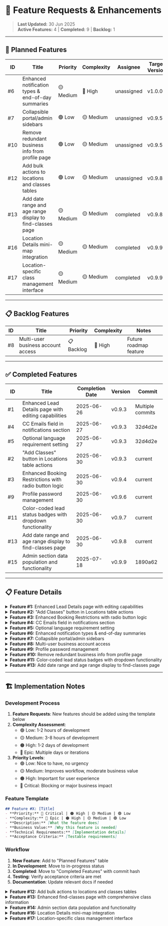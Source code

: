 # 🚀 Feature Requests & Enhancements

> **Last Updated:** 30 Jun 2025  
> **Active Features:** 4 | **Completed:** 9 | **Backlog:** 1

---

## 🔮 Planned Features

| ID | Title | Priority | Complexity | Assignee | Target Version |
|----|-------|----------|------------|----------|----------------|
| #6 | Enhanced notification types & end-of-day summaries | 🟡 Medium | 🔴 High | unassigned | v1.0.0 |
| #7 | Collapsible portal/admin sidebars | 🟢 Low | 🟡 Medium | unassigned | v0.9.5 |
| #10 | Remove redundant business info from profile page | 🟢 Low | 🟡 Medium | unassigned | v0.9.5 |
| #12 | Add bulk actions to locations and classes tables | 🟢 Low | 🟡 Medium | unassigned | v0.9.8 |
| #13 | Add date range and age range display to find-classes page | 🟡 Medium | 🟡 Medium | completed | v0.9.8 |
| #16 | Location Details mini-map integration | 🟡 Medium | 🟡 Medium | completed | v0.9.9 |
| #17 | Location-specific class management interface | 🟡 Medium | 🟡 Medium | completed | v0.9.9 |

---

## 📋 Backlog Features

| ID | Title | Priority | Complexity | Notes |
|----|-------|----------|------------|-------|
| #8 | Multi-user business account access | 📋 Backlog | 🔴 High | Future roadmap feature |

---

## ✅ Completed Features

| ID | Title | Completion Date | Version | Commit |
|----|-------|-----------------|---------|--------|
| #1 | Enhanced Lead Details page with editing capabilities | 2025-06-26 | v0.9.3 | Multiple commits |
| #4 | CC Emails field in notifications section | 2025-06-27 | v0.9.3 | 32d4d2e |
| #5 | Optional language requirement setting | 2025-06-27 | v0.9.3 | 32d4d2e |
| #2 | "Add Classes" button in Locations table actions | 2025-06-30 | v0.9.3 | current |
| #3 | Enhanced Booking Restrictions with radio button logic | 2025-06-30 | v0.9.4 | current |
| #9 | Profile password management | 2025-06-30 | v0.9.6 | current |
| #11 | Color-coded lead status badges with dropdown functionality | 2025-06-30 | v0.9.7 | current |
| #13 | Add date range and age range display to find-classes page | 2025-06-30 | v0.9.8 | current |
| #15 | Admin section data population and functionality | 2025-07-18 | v0.9.9 | 1890a62 |

---

## 📋 Feature Details

<details>
<summary><strong>Feature #1:</strong> Enhanced Lead Details page with editing capabilities</summary>

### Description
Enhance the existing Lead Details page to become a comprehensive lead management interface with full editing capabilities, contact actions, and note-taking functionality.

### Current State
- Basic Lead Details page exists at `/portal/leads/:leadId`
- Shows lead information and basic details
- "View Details" and "Edit Lead" actions both navigate to the same page

### Proposed Enhancements
1. **Status Editing**: Add ability to change lead status directly from the details page
2. **Notes Section**: Add section for adding/viewing timestamped notes about the lead
3. **Contact Actions**: Add quick action buttons for calling/emailing the lead
4. **Related Data**: Display associated bookings, participants, and class interests
5. **Activity Timeline**: Show chronological history of status changes, notes, and interactions

### Technical Requirements
- Add inline status editing component
- Create notes CRUD functionality with timestamps
- Implement activity log/timeline component
- Add contact action buttons with proper tel:/mailto: links
- Ensure all changes invalidate relevant cache queries

### Acceptance Criteria
- [ ] Can edit lead status from details page
- [ ] Can add timestamped notes visible to user later
- [ ] Quick contact buttons work properly
- [ ] Shows related bookings and participants
- [ ] Activity timeline shows all interactions

### Priority: Medium
- **Business Value**: High - improves lead management workflow
- **Development Effort**: Medium - requires several new components
- **Dependencies**: None

### Status: `COMPLETED` ✅ 2025-06-26

**Implementation Summary:**
1. **LeadDetailsHeader Component** - Complete lead information display with status selector and quick action buttons
2. **LeadBookingsSection Component** - Booking management with edit/cancel functionality via modal
3. **EditBookingModal Component** - Cascading dropdowns (Location → Class → Booking Date) with RLS policy fixes
4. **LeadNotesSection Component** - Note creation, editing, deletion with timestamps
5. **Database Integration** - Complete hooks for bookings, notes, and status management

**Key Technical Achievements:**
- Full CRUD operations for lead notes with timestamps
- Complex booking editing with schedule date generation
- Solved z-index layering issues for modal dropdowns
- Implemented Row Level Security policies for booking updates
- Comprehensive status management with manual override capability

**Files Created/Modified:**
- Created: `LeadDetailsHeader.tsx`, `LeadBookingsSection.tsx`, `EditBookingModal.tsx`, `LeadNotesSection.tsx`
- Created: `useLeadBookings.ts`, `useLeadNotes.ts`, `useUpdateBooking.ts` hooks
- Modified: `LeadDetail.tsx` for three-section layout integration
- Database: Added RLS policies for bookings table

</details>

<details>
<summary><strong>Feature #2:</strong> "Add Classes" button in Locations table actions</summary>

### Description
Add an "Add Classes" action button to the Locations table row menu that navigates directly to the Add Classes page with the location pre-selected.

### Current State
- Locations table has Edit, Archive/Unarchive, and Delete actions
- Add Classes page exists but requires manual location selection
- No direct link from location to class creation

### Proposed Enhancement
Add "Add Classes" menu item to TableRowMenu that:
1. Navigates to the Add Classes page
2. Pre-selects the clicked location in the location dropdown
3. Streamlines workflow for adding classes to specific locations

### Technical Requirements
- Add new action to TableRowMenu component
- Modify Add Classes page to accept location ID parameter
- Update routing to support pre-selected location
- Ensure location selection is properly populated

### Implementation Details
- Update `TableRowMenu` component with new action prop
- Navigate to `/portal/classes/add?location=${locationId}`
- Modify Add Classes form to read and pre-select location from URL params

### Acceptance Criteria
- [ ] "Add Classes" button appears in Locations table actions
- [ ] Clicking button navigates to Add Classes page
- [ ] Location is pre-selected in the form
- [ ] User can still change location if needed
- [ ] Form functions normally after pre-selection

### Priority: Low
- **Business Value**: Medium - improves workflow efficiency
- **Development Effort**: Low - simple navigation enhancement
- **Dependencies**: None

</details>

<details>
<summary><strong>Feature #3:</strong> Enhanced Booking Restrictions with radio button logic</summary>

### Description
Enhance the booking restrictions setting in `/portal/settings` to provide more granular control over lead booking availability with intuitive radio button options.

### Current State
- Settings page has "Maximum Days Ahead of Booking" with simple number input
- Logic is basic: only show classes within X days from today
- No consideration for holiday gaps or class availability patterns

### Proposed Enhancement
Replace current input with radio button selection:

**Option 1: "Next Available Only"**
- Allows leads to book only the next available class for their location
- Handles holiday gaps automatically (could be weeks away if needed)
- Ensures leads always get the earliest possible booking

**Option 2: "Maximum Number of Days Away"** 
- Current logic but with better UX via radio selection
- Shows all classes within the specified day window
- Maintains existing flexible booking window behavior

### Technical Requirements
- Modify booking restrictions settings component to use radio buttons
- Update booking flow logic to handle both restriction types
- Ensure database schema supports the new restriction type
- Update existing franchisee settings migration if needed

### Implementation Details
- Replace number input with radio button group in settings
- Add new field to franchisee settings: `booking_restriction_type` (enum: 'next_available', 'max_days')
- Update booking availability queries to check restriction type
- Maintain backward compatibility with existing "max days" settings

### Acceptance Criteria
- [ ] Radio buttons replace current number input in settings
- [ ] "Next Available Only" shows only earliest available class
- [ ] "Maximum Days Away" maintains current behavior with improved UX
- [ ] Settings save and load correctly for both options
- [ ] Booking flow respects the selected restriction type
- [ ] Existing franchisee settings migrate properly

### Priority: Medium
- **Business Value**: Medium - improves booking flow control and lead experience
- **Development Effort**: Medium - requires booking logic changes and settings UI update
- **Dependencies**: None

</details>

<details>
<summary><strong>Feature #4:</strong> CC Emails field in notifications section</summary>

### Description
Add a CC Emails field to the notifications section of `/portal/settings` to allow sending notifications to multiple email addresses.

### Status: ✅ COMPLETED (2025-06-27)

### Implementation Summary
Successfully added CC Emails functionality to portal settings:
1. **Settings UI** - Added CC Emails text input field in notifications section
2. **Database Integration** - Field saves to franchisee settings table
3. **Validation** - Email format validation for multiple comma-separated addresses
4. **Persistence** - Settings load and save correctly with other notification preferences

### Technical Details
- Added `ccEmails` state management to Settings.tsx
- Integrated with existing settings save/load functions
- Email validation supports multiple addresses separated by commas
- Consistent with other notification settings patterns

### Files Modified
- `src/pages/portal/Settings.tsx` - Added CC emails input field and state management

### Business Value
- **Medium**: Allows franchisees to include multiple stakeholders in notifications
- **Workflow Improvement**: Reduces manual forwarding of important business notifications
- **Flexibility**: Supports teams and partners who need visibility into lead/booking activity

</details>

<details>
<summary><strong>Feature #5:</strong> Optional language requirement setting</summary>

### Description
Make the child language information request optional for users by adding a checkbox setting in `/portal/settings`.

### Status: ✅ COMPLETED (2025-06-27)

### Implementation Summary
Successfully implemented optional language requirement:
1. **Settings Checkbox** - Added "Require Language Information" toggle in portal settings
2. **Conditional Rendering** - Language question only appears when setting is enabled
3. **Default Behavior** - Maintains existing behavior (required) for backward compatibility
4. **State Management** - Setting persists and loads correctly with other franchisee preferences

### Technical Details
- Added `requireLanguageInfo` checkbox to Settings.tsx
- Modified `ParentGuardianForm.tsx` to conditionally render language section
- Uses `settings?.require_language_info !== 'false'` for default-true behavior
- Integrated with existing settings save/load infrastructure

### Files Modified
- `src/pages/portal/Settings.tsx` - Added language requirement checkbox
- `src/components/booking/ParentGuardianForm.tsx` - Made language section conditional

### Business Value
- **Medium**: Reduces form friction for franchisees who don't need language information
- **Flexibility**: Allows customization based on business needs and target demographics
- **UX Improvement**: Shorter forms can improve booking completion rates

</details>

<details>
<summary><strong>Feature #6:</strong> Enhanced notification types & end-of-day summaries</summary>

### Description
Add advanced notification capabilities including time-based notifications, end-of-day summaries, and day-of trial class reminders.

### Current State
- Basic webhook notifications for new leads and bookings exist
- Limited to immediate notifications only
- No time-based or summary notification options

### Proposed Enhancement
Expand notification system with:

**1. End-of-Day Summary Emails**
- Daily digest including all bookings and new leads from the day
- Option to receive individual notifications OR just daily summary
- Configurable send time (e.g., 6 PM daily)

**2. Day-Of Trial Class Reminders**
- Automatic reminders sent on the day of trial classes
- Includes class details, location, and contact information
- Reduces no-shows and improves customer experience

**3. Notification Preferences**
- Choose between individual notifications vs. summary only
- Configure timing for various notification types
- Granular control over which events trigger notifications

### Technical Requirements
- Extend webhook system to support scheduled/delayed notifications
- Add notification scheduling infrastructure
- Expand settings UI for notification preferences
- Implement email template system for different notification types
- Add background job processing for scheduled notifications

### Implementation Complexity: 🔴 High
- Requires significant backend infrastructure changes
- Needs scheduling system (cron jobs or similar)
- Email template management system
- Extensive testing for reliability

### Priority: 🟡 Medium
- **Business Value**: High - improves customer experience and business operations
- **Development Effort**: High - complex system with multiple moving parts
- **Target Version**: v1.0.0

</details>

<details>
<summary><strong>Feature #7:</strong> Collapsible portal/admin sidebars</summary>

### Description
Make the `/portal/` and `/admin/` sidebars collapsible with slide animation to maximize content area and improve mobile experience.

### Current State
- Sidebars are always expanded taking fixed width
- No option to collapse for more content space
- Mobile experience could be improved with collapsible navigation

### Proposed Enhancement
Add collapsible functionality:
1. **Collapse Button** - Toggle button in sidebar header
2. **Slide Animation** - Smooth CSS transition for expand/collapse
3. **Icon Mode** - When collapsed, show icons only with tooltips
4. **State Persistence** - Remember collapsed/expanded state in localStorage
5. **Mobile Responsive** - Auto-collapse on smaller screens

### Technical Requirements
- Modify sidebar components for both portal and admin
- Add state management for collapsed/expanded state
- Implement CSS transitions for smooth animation
- Add localStorage for state persistence
- Ensure responsive behavior on mobile

### Priority: 🟢 Low
- **Business Value**: Low-Medium - UX improvement
- **Development Effort**: Medium - animation and state management
- **Target Version**: v0.9.5

</details>

<details>
<summary><strong>Feature #8:</strong> Multi-user business account access</summary>

### Description
Allow multiple users to login and access specific business accounts, enabling team collaboration for franchisees.

### Status: 📋 BACKLOG - Future roadmap feature

### Proposed Enhancement
Implement user role management system:
1. **Account Ownership** - Original account creator becomes admin
2. **User Invitations** - Admins can invite team members via email
3. **Role-Based Permissions** - Different access levels (Admin, Manager, Viewer)
4. **Account Switching** - Users can switch between multiple business accounts
5. **Audit Trail** - Track which user performed which actions

### Technical Requirements
- Major authentication system overhaul
- User roles and permissions database schema
- Invitation system with email verification
- Multi-tenancy support in all queries
- Comprehensive security review

### Complexity: 🔴 High
- **Scope**: Epic-level feature requiring multiple sprints
- **Security Implications**: Requires thorough security review
- **Database Changes**: Significant schema modifications needed

### Priority: 📋 Backlog
- **Business Value**: High - enables team collaboration
- **Development Effort**: Epic - multiple weeks of development
- **Dependencies**: Security audit, UX design, database migration strategy

</details>

<details>
<summary><strong>Feature #9:</strong> Profile password management</summary>

### Description
Add password management functionality to the profile page, allowing users to change their account passwords securely.

### Current State
- No password management available in portal
- Users must rely on external auth provider password reset
- Profile page lacks essential account security features

### Proposed Enhancement
Add comprehensive password management:
1. **Change Password Form** - Current password + new password + confirmation
2. **Security Validation** - Strong password requirements
3. **Confirmation Process** - Email confirmation for password changes
4. **Session Management** - Force re-login after password change
5. **Audit Logging** - Log password change events for security

### Technical Requirements
- Integrate with Supabase Auth password change API
- Add password strength validation
- Implement secure form handling
- Add email confirmation workflow
- Update user session management

### Priority: 🔴 High
- **Business Value**: High - essential security feature
- **User Request**: High priority per user feedback
- **Security**: Important for account security
- **Target Version**: v0.9.6

### Implementation Details
- Add password change form to profile page
- Use Supabase `updateUser()` API for password changes
- Implement proper validation and error handling
- Add success confirmation and security notifications

</details>

<details>
<summary><strong>Feature #10:</strong> Remove redundant business info from profile page</summary>

### Description
Remove the "Business Information" section from `/portal/profile/` page since it duplicates functionality already available in `/portal/settings/`.

### Current State
- Business information appears in both profile and settings pages
- Creates confusion about which location to edit business details
- Potential for data inconsistency between the two locations

### Proposed Enhancement
1. **Remove Duplication** - Remove business info section from profile page
2. **Migration Check** - Ensure all profile business info functionality exists in settings
3. **Redirect Logic** - Add link/button to direct users to settings for business info
4. **Data Consistency** - Verify all components pull from same data source

### Prerequisites
- Audit both pages to ensure no functionality loss
- Verify all business info fields exist in settings
- Check if any components specifically rely on profile business info

### Priority: 🟢 Low
- **Business Value**: Low - cleanup and consistency improvement
- **Development Effort**: Medium - requires careful migration and testing
- **Target Version**: v0.9.5

### Technical Requirements
- Remove business info section from profile page
- Update any components that reference profile business info
- Add navigation guidance to settings page
- Ensure data consistency across the application

</details>

<details>
<summary><strong>Feature #11:</strong> Color-coded lead status badges with dropdown functionality</summary>

### Description
Implement color-coded lead status badges that function as interactive dropdown menus, providing visual consistency and streamlined status management across the portal.

### Current State
- Lead status displays vary across different portal locations
- Status changes require separate dropdown menus or buttons
- No consistent color coding for status recognition
- UI can feel cluttered with separate badges and menus

### Proposed Enhancement
Create unified status badge system with:

**1. Color-Coded Status Badges**
- Consistent color scheme for all lead statuses
- Immediate visual recognition of lead states
- Used consistently across all portal locations (tables, details, etc.)

**2. Interactive Badge Dropdowns**
- Badge itself is clickable and opens status change menu
- No separate dropdown button needed
- Minimizes UI clutter by combining display and action

**3. Status Color Scheme Suggestions**
- **New**: 🔵 Blue - Fresh leads
- **Contacted**: 🟡 Yellow - In progress
- **Booked Upcoming**: 🟢 Green - Success state
- **Follow-up**: 🟠 Orange - Needs attention
- **Not Interested**: 🔴 Red - Closed negative
- **Archived**: ⚫ Gray - Inactive

### Technical Requirements
- Create reusable StatusBadge component
- Implement dropdown functionality within badge
- Ensure consistent styling across all portal pages
- Update all existing status displays to use new component
- Maintain accessibility for dropdown interactions

### Implementation Details
- Replace existing status displays in LeadsTable, Lead Details, etc.
- Badge component accepts current status and onChange callback
- Dropdown shows all available status options with colors
- Smooth transitions and hover states for professional feel
- Keyboard navigation support for accessibility

### Acceptance Criteria
- [ ] All lead statuses use consistent color coding
- [ ] Status badges are clickable and open dropdown menu
- [ ] Same badge component used across all portal locations
- [ ] No separate status dropdown buttons needed
- [ ] Color scheme is intuitive and professional
- [ ] Accessibility standards met for dropdown interactions
- [ ] Status changes work seamlessly from badge clicks

### Priority: 🟡 Medium
- **Business Value**: Medium - improves workflow efficiency and visual consistency
- **UX Impact**: High - cleaner interface with better visual recognition
- **Development Effort**: Medium - component creation and system-wide updates
- **Target Version**: v0.9.7

### Design Principles
- **Minimize Clutter**: Badge IS the menu, not badge + menu
- **Visual Consistency**: Same colors and styling everywhere
- **Immediate Recognition**: Colors provide instant status understanding
- **Streamlined Workflow**: One click to view and change status

</details>

<details>
<summary><strong>Feature #13:</strong> Add date range and age range display to find-classes page</summary>

### Description
Enhance the FindClasses page to display comprehensive class information including age ranges, date ranges, class counts, and sample schedules for each location to help parents make informed decisions.

### Status: ✅ COMPLETED (2025-06-30)

### Implementation Summary
Successfully enhanced the FindClasses page with comprehensive class information:
1. **Class Data Integration** - Added getLocationClassInfo function to fetch and aggregate class data
2. **Age Range Display** - Shows min-max age ranges with smart formatting (e.g., "3-7 years", "All ages")
3. **Date Range Display** - Shows class availability periods with proper date formatting
4. **Class Count** - Displays total number of available classes per location
5. **Schedule Previews** - Shows sample class schedules with colored badges (limited to 3 with overflow indicator)

### Technical Implementation
- **LocationClassInfo Interface** - New interface for structured class data aggregation
- **Database Queries** - Enhanced queries to fetch classes, schedules, and calculate age/date ranges
- **Helper Functions** - formatAgeRange() and formatDateRange() for consistent display formatting
- **Enhanced UI** - Added colored icons and badges for better visual hierarchy
- **Class Information Section** - New bordered section in location cards with comprehensive class details

### Key Features Added
1. **Smart Age Range Formatting**:
   - "All ages" when no restrictions
   - "Up to X years" for max-only restrictions
   - "X+ years" for min-only restrictions
   - "X-Y years" for full ranges
   - "X years" for single age requirements

2. **Flexible Date Range Display**:
   - "Ongoing" for open-ended classes
   - "From [date]" for start-only periods
   - "Until [date]" for end-only periods
   - "[start] - [end]" for full date ranges

3. **Enhanced Location Cards**:
   - Class count with user/group icon
   - Age range with user-check icon
   - Date range with calendar icon
   - Schedule badges with clock icon
   - "+X more" indicator for overflow schedules

### Files Modified
- `src/pages/booking/FindClasses.tsx` - Main implementation with new interfaces, functions, and UI enhancements
- `src/pages/booking/FindClasses.tsx:24-29` - Added LocationClassInfo interface
- `src/pages/booking/FindClasses.tsx:70-148` - Added getLocationClassInfo function
- `src/pages/booking/FindClasses.tsx:252-295` - Added formatAgeRange and formatDateRange helper functions
- `src/pages/booking/FindClasses.tsx:427-481` - Enhanced location cards with class information section

### Business Value
- **High**: Provides essential information for booking decisions
- **UX Improvement**: Reduces uncertainty and improves conversion rates
- **Information Architecture**: Better organization of class data for customer decision-making
- **Trust Building**: Transparent information display builds confidence in the booking process

### Technical Quality
- **Type Safety**: Full TypeScript interfaces for data structures
- **Error Handling**: Graceful handling of missing or invalid class data
- **Performance**: Efficient data aggregation and caching-friendly queries
- **Scalability**: Handles varying numbers of classes and schedules per location
- **Accessibility**: Color-coded icons with semantic meaning

</details>

---

## 🏗️ Implementation Notes

### Development Process
1. **Feature Requests**: New features should be added using the template below
2. **Complexity Assessment**: 
   - 🟢 Low: 1-2 hours of development
   - 🟡 Medium: 3-8 hours of development  
   - 🟠 High: 1-2 days of development
   - 🔴 Epic: Multiple days or iterations
3. **Priority Levels**:
   - 🟢 Low: Nice to have, no urgency
   - 🟡 Medium: Improves workflow, moderate business value
   - 🟠 High: Important for user experience
   - 🔴 Critical: Blocking or major business impact

### Feature Template
```markdown
## Feature #X: [Title]
- **Priority:** 🔴 Critical | 🟠 High | 🟡 Medium | 🟢 Low
- **Complexity:** 🔴 Epic | 🟠 High | 🟡 Medium | 🟢 Low  
- **Description:** [What the feature does]
- **Business Value:** [Why this feature is needed]
- **Technical Requirements:** [Implementation details]
- **Acceptance Criteria:** [Testable requirements]
```

### Workflow
1. **New Feature**: Add to "Planned Features" table
2. **In Development**: Move to in-progress status
3. **Completed**: Move to "Completed Features" with commit hash
4. **Testing**: Verify acceptance criteria are met
5. **Documentation**: Update relevant docs if needed

<details>
<summary><strong>Feature #12:</strong> Add bulk actions to locations and classes tables</summary>

### Description
Extend bulk action functionality from leads table to locations and classes tables, providing consistent bulk operation capabilities across all portal tables.

### Current State
- Bulk actions are only available on leads table
- Locations and classes tables only have individual row actions
- No consistent bulk operation experience across portal

### Proposed Enhancement
Add bulk action capabilities to:
1. **Locations Table** - Archive/unarchive, delete, activate/deactivate multiple locations
2. **Classes Table** - Archive/unarchive, delete, activate/deactivate multiple classes
3. **Consistent UI** - Same bulk action interface as leads table

### Technical Requirements
- Extend existing bulk action pattern to locations and classes tables
- Add bulk operation hooks for location and class management
- Ensure proper validation and confirmation dialogs
- Maintain selection state during table operations

### Implementation Details
- Add selection state management to LocationsTable and ClassesTable
- Create bulk action dropdowns in page headers
- Implement bulk operations for common actions (archive, delete, status changes)
- Add confirmation dialogs for destructive operations

### Acceptance Criteria
- [ ] Locations table has bulk selection and actions
- [ ] Classes table has bulk selection and actions
- [ ] Bulk operations work consistently across all tables
- [ ] Proper confirmation dialogs for destructive actions
- [ ] Selection state persists during operations

### Priority: 🟢 Low
- **Business Value**: Medium - improves workflow efficiency
- **Development Effort**: Medium - extending existing patterns
- **Target Version**: v0.9.8

</details>

<details>
<summary><strong>Feature #13:</strong> Enhanced find-classes page with comprehensive class information</summary>

### Description
Add comprehensive class information display to the find-classes page including date ranges, age ranges, class counts, and schedule previews to help parents make informed booking decisions.

### Current State
- Find-classes page shows basic location information
- No class-specific details visible before booking
- Parents lack essential information for decision-making
- Limited transparency about available programs

### Proposed Enhancement
Add comprehensive class information display:

**1. Age Range Information**
- Display min-max age ranges for classes at each location
- Smart formatting ("3-7 years", "All ages", "5+ years")
- Clear age requirement communication

**2. Date Range Display**
- Show class availability periods
- Handle ongoing, start-only, and end-only date ranges
- Clear scheduling transparency

**3. Class Count and Variety**
- Display total number of available classes
- Show class variety and options
- Help parents understand program depth

**4. Schedule Previews**
- Sample class schedules with time slots
- Visual schedule badges with overflow indicators
- Quick schedule overview without drilling down

### Technical Requirements
- Enhanced location data queries to include class information
- Age range calculation and formatting functions
- Date range processing and display logic
- Schedule aggregation and preview generation
- Responsive design for class information cards

### Implementation Details
- Create LocationClassInfo interface for structured data
- Add getLocationClassInfo function for data aggregation
- Implement formatAgeRange and formatDateRange helpers
- Enhance location cards with class information sections
- Add colored icons and badges for visual hierarchy

### Acceptance Criteria
- [ ] Age ranges displayed clearly for each location
- [ ] Date ranges show class availability periods
- [ ] Class counts provide program variety indication
- [ ] Schedule previews offer quick timing overview
- [ ] Information enhances booking decision-making
- [ ] Responsive design works across devices
- [ ] Performance maintained with complex data queries

### Priority: 🟡 Medium
- **Business Value**: High - improves booking conversion rates
- **UX Impact**: High - reduces uncertainty in booking process
- **Development Effort**: Medium - data aggregation and UI enhancements
- **Target Version**: v0.9.9

### Business Impact
- **Conversion Improvement**: Better information leads to more confident bookings
- **Customer Experience**: Reduces pre-booking questions and uncertainty
- **Competitive Advantage**: Transparent information builds trust
- **Support Reduction**: Self-service information reduces support inquiries

</details>

<details>
<summary><strong>Feature #14:</strong> Admin section data population and functionality</summary>

### Description
Resolve critical issue where Admin section pages show no information despite being implemented, ensuring all admin functionality works as designed.

### Priority: 🔴 Critical
### Status: `ACTIVE ISSUE` - Priority critical

### Current State
- Admin section pages exist but show no data
- Dashboard, User Management, Transactions pages appear empty
- Admin functionality is non-functional despite implementation
- Critical blocker for admin workflow

### Issue Analysis
This appears to be a data loading or permissions issue where:
- Admin pages are implemented but not receiving data
- Could be authentication/authorization problems
- May be related to database queries or RLS policies
- Potential React Query cache or hook issues

### Expected Behavior
Admin section should display:
1. **Dashboard** - Real metrics and analytics data
2. **User Management** - List of all franchisees with management options
3. **Transactions** - Transaction data with filtering and management
4. **Global Settings** - System-wide configuration options

### Technical Investigation Required
- Verify admin user permissions and role assignments
- Check database RLS policies for admin access
- Investigate React Query hooks for admin data fetching
- Test admin authentication and session management
- Review console errors and network requests

### Critical Business Impact
- **Admin Workflow Blocked**: Cannot manage users or view system data
- **Support Limitations**: Cannot assist users effectively
- **Business Operations**: Platform administration is non-functional
- **Revenue Impact**: Cannot process refunds or manage transactions

### Resolution Priority
This should be addressed immediately as it blocks core admin functionality.

### Acceptance Criteria
- [ ] Admin dashboard shows real metrics and data
- [ ] User Management displays all franchisees
- [ ] Transactions page loads and functions properly
- [ ] All admin CRUD operations work correctly
- [ ] Admin authentication and permissions work properly

### Target Resolution
- **Urgency**: Immediate - blocks admin workflow
- **Complexity**: 🟠 High - requires debugging and investigation
- **Dependencies**: May require database, auth, or infrastructure fixes

</details>

<details>
<summary><strong>Feature #16:</strong> Location Details mini-map integration</summary>

### Description
Integrate a mini-map component into the Location Details page to provide visual location context and quick access to external mapping services.

### Status: ✅ COMPLETED (2025-07-13)

### Implementation Summary
Successfully implemented mini-map functionality within the Location Details page:
1. **LocationMap Component** - Interactive mini-map placeholder with external map integration
2. **Multiple Map Services** - Quick access to Google Maps and Apple Maps
3. **Directions Integration** - One-click directions using location coordinates or address
4. **Coordinate Display** - Visual display of latitude/longitude when available
5. **Responsive Design** - Proper layout for different screen sizes

### Technical Implementation
- **External Map Links** - Generates proper URLs for Google Maps and Apple Maps
- **Coordinate Precision** - Uses exact coordinates when available, falls back to address
- **User Experience** - Clear calls-to-action for viewing in external applications
- **Error Handling** - Graceful handling of missing coordinate data
- **Future-Ready** - Placeholder design ready for full interactive map integration

### Key Features Added
1. **Map Placeholder**: Visual representation with clear next steps
2. **External Map Buttons**: Direct links to Google Maps and Apple Maps
3. **Get Directions**: One-click directions functionality
4. **Coordinate Display**: Technical details for precise location data
5. **Address Fallback**: Works with or without coordinate data

### Files Created
- `src/components/locations/LocationMap.tsx` - Mini-map component with external integrations

### Business Value
- **Medium**: Improves location visualization and accessibility
- **User Experience**: Quick access to mapping and directions
- **Workflow Enhancement**: Reduces friction for location-based tasks

</details>

<details>
<summary><strong>Feature #17:</strong> Location-specific class management interface</summary>

### Description
Provide a dedicated interface within Location Details page for viewing and managing classes specific to that location, streamlining class administration workflow.

### Status: ✅ COMPLETED (2025-07-13)

### Implementation Summary
Successfully implemented location-specific class management:
1. **LocationClasses Component** - Comprehensive class listing for specific location
2. **Class Overview Table** - Detailed view of all classes with key metrics
3. **Quick Actions** - Direct access to add/edit classes from location context
4. **Empty State Handling** - User-friendly interface when no classes exist
5. **Data Integration** - Real-time class and schedule information

### Technical Implementation
- **Database Queries** - Efficient fetching of location-specific class data
- **Schedule Counting** - Aggregated schedule information per class
- **Navigation Integration** - Seamless routing to class management pages
- **Performance Optimization** - Minimized queries with proper data structuring
- **Error Handling** - Graceful handling of data loading failures

### Key Features Added
1. **Class Table View**: Comprehensive listing with age range, duration, capacity
2. **Schedule Information**: Visual indication of class scheduling completeness
3. **Status Indicators**: Clear active/inactive badges for each class
4. **Quick Navigation**: Direct edit links and add class functionality
5. **Empty State Design**: Encouraging interface for adding first classes

### Data Displayed
- **Class Name & Description**: Primary class information
- **Age Range**: Formatted age requirements (e.g., "3-7 years", "All ages")
- **Duration**: Class length in minutes
- **Capacity**: Maximum number of children per class
- **Schedule Count**: Number of scheduled sessions
- **Status**: Active/inactive with visual indicators

### Files Created
- `src/components/locations/LocationClasses.tsx` - Location-specific class management interface

### Business Value
- **High**: Streamlines class management workflow from location context
- **Efficiency**: Reduces navigation between location and class management
- **Data Visibility**: Immediate overview of class offerings per location
- **Workflow Optimization**: Contextual access to class creation and editing

</details>